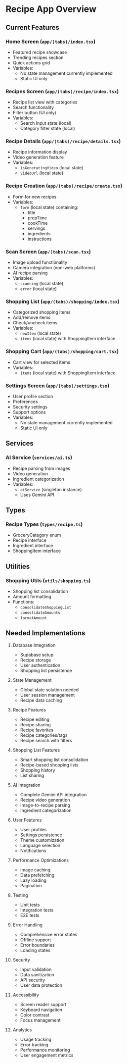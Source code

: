 # Recipe App Overview

## Current Features

### Home Screen (`app/(tabs)/index.tsx`)
- Featured recipe showcase
- Trending recipes section
- Quick actions grid
- Variables:
  - No state management currently implemented
  - Static UI only

### Recipes Screen (`app/(tabs)/recipe/index.tsx`)
- Recipe list view with categories
- Search functionality
- Filter button (UI only)
- Variables:
  - Search input state (local)
  - Category filter state (local)

### Recipe Details (`app/(tabs)/recipe/details.tsx`)
- Recipe information display
- Video generation feature
- Variables:
  - `isGeneratingVideo` (local state)
  - `videoUrl` (local state)

### Recipe Creation (`app/(tabs)/recipe/create.tsx`)
- Form for new recipes
- Variables:
  - `form` (local state) containing:
    - title
    - prepTime
    - cookTime
    - servings
    - ingredients
    - instructions

### Scan Screen (`app/(tabs)/scan.tsx`)
- Image upload functionality
- Camera integration (non-web platforms)
- AI recipe parsing
- Variables:
  - `scanning` (local state)
  - `error` (local state)

### Shopping List (`app/(tabs)/shopping/index.tsx`)
- Categorized shopping items
- Add/remove items
- Check/uncheck items
- Variables:
  - `newItem` (local state)
  - `items` (local state) with ShoppingItem interface

### Shopping Cart (`app/(tabs)/shopping/cart.tsx`)
- Cart view for selected items
- Variables:
  - `items` (local state) with ShoppingItem interface

### Settings Screen (`app/(tabs)/settings.tsx`)
- User profile section
- Preferences
- Security settings
- Support options
- Variables:
  - No state management currently implemented
  - Static UI only

## Services

### AI Service (`services/ai.ts`)
- Recipe parsing from images
- Video generation
- Ingredient categorization
- Variables:
  - `aiService` (singleton instance)
  - Uses Gemini API

## Types

### Recipe Types (`types/recipe.ts`)
- GroceryCategory enum
- Recipe interface
- Ingredient interface
- ShoppingItem interface

## Utilities

### Shopping Utils (`utils/shopping.ts`)
- Shopping list consolidation
- Amount formatting
- Functions:
  - `consolidateShoppingList`
  - `consolidateAmounts`
  - `formatAmount`

## Needed Implementations

1. Database Integration
   - Supabase setup
   - Recipe storage
   - User authentication
   - Shopping list persistence

2. State Management
   - Global state solution needed
   - User session management
   - Recipe data caching

3. Recipe Features
   - Recipe editing
   - Recipe sharing
   - Recipe favorites
   - Recipe categories/tags
   - Recipe search with filters

4. Shopping List Features
   - Smart shopping list consolidation
   - Recipe-based shopping lists
   - Shopping history
   - List sharing

5. AI Integration
   - Complete Gemini API integration
   - Recipe video generation
   - Image-to-recipe parsing
   - Ingredient categorization

6. User Features
   - User profiles
   - Settings persistence
   - Theme customization
   - Language selection
   - Notifications

7. Performance Optimizations
   - Image caching
   - Data prefetching
   - Lazy loading
   - Pagination

8. Testing
   - Unit tests
   - Integration tests
   - E2E tests

9. Error Handling
   - Comprehensive error states
   - Offline support
   - Error boundaries
   - Loading states

10. Security
    - Input validation
    - Data sanitization
    - API security
    - User data protection

11. Accessibility
    - Screen reader support
    - Keyboard navigation
    - Color contrast
    - Focus management

12. Analytics
    - Usage tracking
    - Error tracking
    - Performance monitoring
    - User engagement metrics